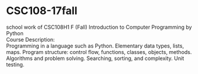 # CSC108-17fall
school work of CSC108H1 F (Fall) Introduction to Computer Programming by Python \
Course Description:\
Programming in a language such as Python. Elementary data types, lists, maps. Program structure: control flow, functions, classes, objects, methods. Algorithms and problem solving. Searching, sorting, and complexity. Unit testing.
